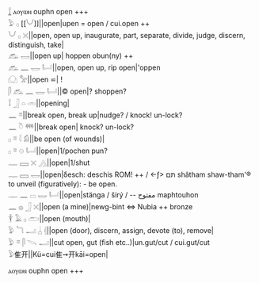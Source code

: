 [𓍏](𓍏)  ⲁⲟⲩⲱⲛ ouphn open +++  
𓅱 𓊪 [[𓄋]]||open|upen = open / cui.open ++  
𓄋 𓊪 𓏴||open, open up, inaugurate, part, separate, divide, judge, discern, distinguish, take|  
𓃹 𓉿||open up| hoppen obun(ny) ++  
𓃹 𓈖 𓉿 𓂡||open, open up, rip open|'oppen  
𓈌 𓅡||open ⋍| !  
𓋴 𓃹 𓈖 𓉿 𓂡||© open|? shoppen?  
𓍏 𓃀 𓏏 𓏛||opening|  
𓈖 𓎼||break open, break up|nudge? / knock! un-lock?  
𓈖 𓎤 𓍮||break open| knock? un-lock?  
𓊪 𓎼 𓇋 𓀁||be open (of wounds)|  
𓊪 𓎼 𓇷 𓂡||open|1/pochen pun?  
𓊃 𓈙 𓏴 𓂻||open|1/shut  
𓊃 𓈙 𓉿||open|δesch: deschis ROM! ++ / ←ƒ> תם shâtham shaw-tham'® to unveil (figuratively): - be open.  
𓊃 𓈖 𓊌 𓉿 𓂡||open|stänga / širý / -- مفتوح maphtouhon  
𓈖 𓐍 𓃀 𓏴||open (a mine)|newg-bint  ⇔ Nubia ++ bronze  
𓇉 𓄿 𓊪 𓂧||open (mouth)|  
𓅱 𓆓 𓂝 𓐣 𓏜||open (door), discern, assign, devote (to), remove|  
𓅱 𓎼 𓋴 𓌪 𓂝||cut open, gut (fish etc..)|un.gut/cut / cui.gut/cut  
𓅱隹开||Kü=cui隹➙开kāi=open|  

ⲁⲟⲩⲱⲛ ouphn open +++  
